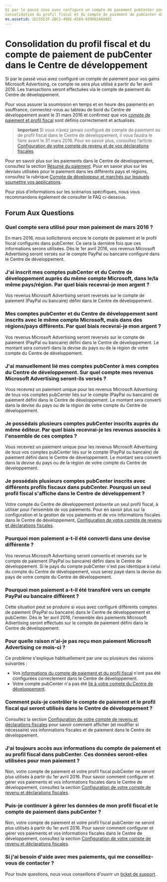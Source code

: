 ```yaml
---
Si par le passé vous avez configuré un compte de paiement pubCenter pour vos gains Microsoft Advertising, ce compte ne sera plus utilisé à partir du 1er avril 2016. Les transactions seront effectuées via le compte de paiement du Centre de développement.
Consolidation du profil fiscal et du compte de paiement de pubCenter dans le Centre de développement
ms.assetid: 1EC55E2F-2BC5-4982-A569-A59082A808EC
---
```


# Consolidation du profil fiscal et du compte de paiement de pubCenter dans le Centre de développement


Si par le passé vous avez configuré un compte de paiement pour vos gains Microsoft Advertising, ce compte ne sera plus utilisé à partir du 1er avril 2016. Les transactions seront effectuées via le compte de paiement du Centre de développement.

Pour vous assurer la soumission en temps et en heure des paiements en souffrance, connectez-vous au tableau de bord du Centre de développement avant le 31 mars 2016 et confirmez que vos [compte de paiement et profil fiscal](setting-up-your-payout-account-and-tax-forms.md) sont définis correctement et actualisés.

> **Important** Si vous n’avez jamais configuré de compte de paiement ou de profil fiscal dans le Centre de développement, il vous faudra le faire avant le 31 mars 2016. Pour en savoir plus, consultez l’article [Configuration de votre compte de revenu et de vos déclarations fiscales](setting-up-your-payout-account-and-tax-forms.md).

Pour en savoir plus sur les paiements dans le Centre de développement, consultez la section [Résumé du paiement](payout-summary.md). Pour en savoir plus sur les devises utilisées pour le paiement dans les différents pays et régions, consultez la rubrique [Compte de développeur et marchés sur lesquels soumettre vos applications](account-types-locations-and-fees.md#account_markets).

Pour plus d’informations sur les scénarios spécifiques, nous vous recommandons également de consulter le FAQ ci-dessous.

## Forum Aux Questions


### Quel compte sera utilisé pour mon paiement de mars 2016 ?

En mars 2016, nous solliciterons encore le compte de paiement et le profil fiscal configurés dans pubCenter. Ce sera la dernière fois que ces informations serons utilisées. Dès le 1er avril 2016, vos revenus Microsoft Advertising seront versés sur le compte PayPal ou bancaire configuré dans le Centre de développement.

### J'ai inscrit mes comptes pubCenter et du Centre de développement auprès du même compte Microsoft, dans le/la même pays/région. Par quel biais recevrai-je mon argent ?

Vos revenus Microsoft Advertising seront reversés sur le compte de paiement (PayPal ou bancaire) défini dans le Centre de développement.

### Mes comptes pubCenter et du Centre de développement sont inscrits avec le même compte Microsoft, mais dans des régions/pays différents. Par quel biais recevrai-je mon argent ?

Vos revenus Microsoft Advertising seront reversés sur le compte de paiement (PayPal ou bancaire) défini dans le Centre de développement. Le montant sera converti dans la devise du pays ou de la région de votre compte du Centre de développement.

### J'ai manuellement lié mes comptes pubCenter à mes comptes du Centre de développement. Sur quel compte mes revenus Microsoft Advertising seront-ils versés ?

Vous recevrez un paiement unique pour les revenus Microsoft Advertising de tous vos comptes pubCenter liés sur le compte (PayPal ou bancaire) de paiement défini dans le Centre de développement. Le montant sera converti dans la devise du pays ou de la région de votre compte du Centre de développement.

### Je possédais plusieurs comptes pubCenter inscrits auprès du même éditeur. Par quel biais recevrai-je les revenus associés à l'ensemble de ces comptes ?

Vous recevrez un paiement unique pour les revenus Microsoft Advertising de tous vos comptes pubCenter liés sur le compte (PayPal ou bancaire) de paiement défini dans le Centre de développement. Le montant sera converti dans la devise du pays ou de la région de votre compte du Centre de développement.

### Je possédais plusieurs comptes pubCenter inscrits avec différents profils fiscaux dans pubCenter. Pourquoi un seul profil fiscal s'affiche dans le Centre de développement ?

Votre compte du Centre de développement présente un seul profil fiscal, à utiliser pour l'ensemble de vos paiements. Pour en savoir plus sur la configuration et la gestion de vos paiements et de vos informations fiscales dans le Centre de développement, [Configuration de votre compte de revenu et déclarations fiscales](setting-up-your-payout-account-and-tax-forms.md).

### Pourquoi mon paiement a-t-il été converti dans une devise différente ?

Vos revenus Microsoft Advertising seront convertis et reversés sur le compte de paiement (PayPal ou bancaire) défini dans le Centre de développement. Si le pays du compte pubCenter n'est pas identique à celui du compte du Centre de développement, vous serez payé dans la devise du pays de votre compte du Centre de développement.

### Pourquoi mon paiement a-t-il été transféré vers un compte PayPal ou bancaire différent ?

Cette situation peut se produire si vous avez configuré différents comptes de paiement (PayPal ou bancaire) dans le Centre de développement et pubCenter. Dès le 1er avril 2016, l'ensemble des paiements Microsoft Advertising seront effectués sur le compte de paiement défini dans le Centre de développement.

### Pour quelle raison n'ai-je pas reçu mon paiement Microsoft Advertising ce mois-ci ?

Ce problème s'explique habituellement par une ou plusieurs des raisons suivantes :

-   Vos [informations du compte de paiement et du profil fiscal](setting-up-your-payout-account-and-tax-forms.md) n'ont pas été configurées correctement dans le Centre de développement.
-   Votre compte pubCenter n'a pas été [lié à votre compte du Centre de développement](pubcenter-dev-center-integration.md).

### Comment puis-je contrôler le compte de paiement et le profil fiscal qui seront utilisés dans le Centre de développement ?

Consultez la section [Configuration de votre compte de revenu et déclarations fiscales](setting-up-your-payout-account-and-tax-forms.md) pour savoir comment afficher (et modifier si nécessaire) vos informations fiscales et de paiement dans le Centre de développement.

### J'ai toujours accès aux informations du compte de paiement et au profil fiscal dans pubCenter. Ces données seront-elles utilisées pour mon paiement ?

Non, votre compte de paiement et votre profil fiscal pubCenter ne seront plus utilisés à partir du 1er avril 2016. Pour savoir comment configurer et gérer vos paiements et vos informations fiscales dans le Centre de développement, consultez la section [Configuration de votre compte de revenu et déclarations fiscales](setting-up-your-payout-account-and-tax-forms.md).

### Puis-je continuer à gérer les données de mon profil fiscal et le compte de paiement dans pubCenter ?

Non, votre compte de paiement et votre profil fiscal pubCenter ne seront plus utilisés à partir du 1er avril 2016. Pour savoir comment configurer et gérer vos paiements et vos informations fiscales dans le Centre de développement, consultez la section [Configuration de votre compte de revenu et déclarations fiscales](setting-up-your-payout-account-and-tax-forms.md).

### Si j'ai besoin d'aide avec mes paiements, qui me conseillez-vous de contacter ?

Pour toute questions, nous vous conseillons d'ouvrir un [ticket de support](http://go.microsoft.com/fwlink/p/?LinkId=733342).

 

 






<!--HONumber=Mar16_HO1-->



